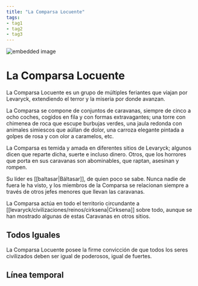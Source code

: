 ```yaml
---
title: "La Comparsa Locuente"
tags:
- tag1
- tag2
- tag3
---
```

![embedded image](https://assets.legendkeeper.com/d1954f72-5bba-43fc-a17d-d86a8fa4e5c5.jpg "Attachment")

# La Comparsa Locuente

La Comparsa Locuente es un grupo de múltiples feriantes que viajan por Levaryck, extendiendo el terror y la miseria por donde avanzan.

La Comparsa se compone de conjuntos de caravanas, siempre de cinco a ocho coches, cogidos en fila y con formas extravagantes; una torre con chimenea de roca que escupe burbujas verdes, una jaula redonda con animales simiescos que aúllan de dolor, una carroza elegante pintada a golpes de rosa y con olor a caramelos, etc.

La Comparsa es temida y amada en diferentes sitios de Levaryck; algunos dicen que reparte dicha, suerte e incluso dinero. Otros, que los horrores que porta en sus caravanas son abominables, que raptan, asesinan y rompen.

Su líder es [[baltasar|Báltasar]], de quien poco se sabe. Nunca nadie de fuera le ha visto, y los miembros de la Comparsa se relacionan siempre a través de otros jefes menores que llevan las caravanas.

La Comparsa actúa en todo el territorio circundante a [[levaryck/civilizaciones/reinos/cirksena|Cirksena]] sobre todo, aunque se han mostrado algunas de estas Caravanas en otros sitios.

## Todos Iguales

La Comparsa Locuente posee la firme convicción de que todos los seres civilizados deben ser igual de poderosos, igual de fuertes.

## Línea temporal